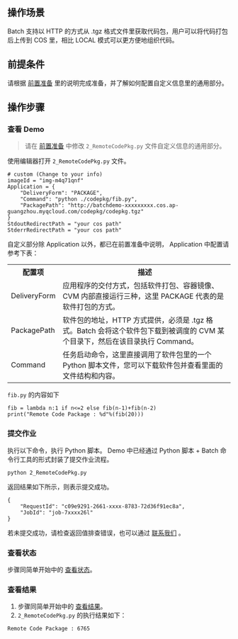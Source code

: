 ## 操作场景
Batch 支持以 HTTP 的方式从 .tgz 格式文件里获取代码包，用户可以将代码打包后上传到 COS 里，相比 LOCAL 模式可以更方便地组织代码。

## 前提条件
请根据 [前置准备](http://intl.cloud.tencent.com/document/product/599/10548) 里的说明完成准备，并了解如何配置自定义信息里的通用部分。

## 操作步骤
### 查看 Demo
>请在 [前置准备](http://intl.cloud.tencent.com/document/product/599/10548) 中修改 `2_RemoteCodePkg.py` 文件自定义信息的通用部分。
>
使用编辑器打开 `2_RemoteCodePkg.py` 文件。
```
# custom (Change to your info)
imageId = "img-m4q71qnf"
Application = {
    "DeliveryForm": "PACKAGE",
    "Command": "python ./codepkg/fib.py",
    "PackagePath": "http://batchdemo-xxxxxxxxx.cos.ap-guangzhou.myqcloud.com/codepkg/codepkg.tgz"
}
StdoutRedirectPath = "your cos path"
StderrRedirectPath = "your cos path"
```
自定义部分除 Application 以外，都已在前置准备中说明， Application 中配置请参考下表：

<table>
	<tr>
	<th>配置项</th>
	<th>描述</th>
	</tr>
	<tr>
	<td>DeliveryForm</td>
	<td>应用程序的交付方式，包括软件打包、容器镜像、CVM 内部直接运行三种，这里 PACKAGE 代表的是软件打包的方式。</td>
	</tr>
	<tr>
	<td>PackagePath</td>
	<td>软件包的地址，HTTP 方式提供，必须是 .tgz 格式。Batch 会将这个软件包下载到被调度的 CVM 某个目录下，然后在该目录执行 Command。</td>
	</tr>
	<tr>
	<td>Command</td>
	<td>任务启动命令，这里直接调用了软件包里的一个 Python 脚本文件，您可以下载软件包并查看里面的文件结构和内容。</td>
	</tr>
</table>

`fib.py` 的内容如下
```
fib = lambda n:1 if n<=2 else fib(n-1)+fib(n-2)
print("Remote Code Package : %d"%(fib(20)))
```


### 提交作业
执行以下命令，执行 Python 脚本。
Demo 中已经通过 Python 脚本 + Batch 命令行工具的形式封装了提交作业流程。
```
python 2_RemoteCodePkg.py
```
返回结果如下所示，则表示提交成功。
```
{
    "RequestId": "c09e9291-2661-xxxx-8783-72d36f91ec8a", 
    "JobId": "job-7xxxx26l"
}
```
若未提交成功，请检查返回值排查错误，也可以通过 [联系我们](http://intl.cloud.tencent.com/document/product/599/10806) 。


### 查看状态
步骤同简单开始中的 [查看状态](http://intl.cloud.tencent.com/document/product/599/10551)。

### 查看结果
1. 步骤同简单开始中的 [查看结果](http://intl.cloud.tencent.com/document/product/599/10551)。
2. `2_RemoteCodePkg.py` 的执行结果如下：
```
Remote Code Package : 6765
```
